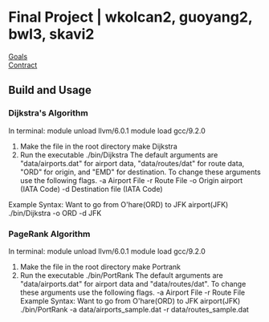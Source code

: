 # Final Project | wkolcan2, guoyang2, bwl3, skavi2

[Goals](docs/GOALS.pdf)  
[Contract](docs/CONTRACT_skavi2.pdf)

## Build and Usage

### Dijkstra's Algorithm
 In terminal:
 module unload llvm/6.0.1
 module load gcc/9.2.0
 
 1. Make the file in the root directory
    make Dijkstra
 2. Run the executable
    ./bin/Dijkstra
 The default arguments are "data/airports.dat" for airport data, "data/routes/dat" for route data, "ORD" for origin, and "EMD" for destination.
 To change these arguments use the following flags.
 -a Airport File
 -r Route File
 -o Origin airport (IATA Code)
 -d Destination file (IATA Code)
 
 Example Syntax: Want to go from O'hare(ORD) to JFK airport(JFK)
 ./bin/Dijkstra -o ORD -d JFK
 
 
 
### PageRank Algorithm
 In terminal:
 module unload llvm/6.0.1
 module load gcc/9.2.0
 
  1. Make the file in the root directory
    make Portrank
  2. Run the executable
    ./bin/PortRank
  The default arguments are "data/airports.dat" for airport data and "data/routes/dat".
  To change these arguments use the following flags.
  -a Airport File
  -r Route File
  Example Syntax: Want to go from O'hare(ORD) to JFK airport(JFK)
  ./bin/PortRank -a data/airports_sample.dat -r data/routes_sample.dat
